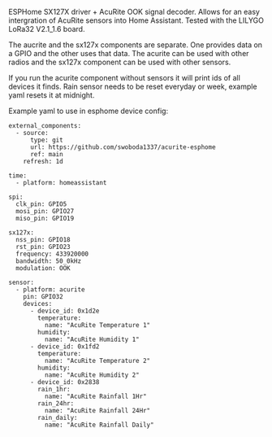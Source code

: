 ESPHome SX127X driver + AcuRite OOK signal decoder. Allows for an easy intergration of AcuRite sensors into Home Assistant. Tested with the LILYGO LoRa32 V2.1_1.6 board.

The aucrite and the sx127x components are separate. One provides data on a GPIO and the other uses that data. The acurite can be used with other radios and the sx127x component can be used with other sensors. 

If you run the acurite component without sensors it will print ids of all devices it finds. Rain sensor needs to be reset everyday or week, example yaml resets it at midnight.

Example yaml to use in esphome device config:
    
    external_components:
      - source:
          type: git
          url: https://github.com/swoboda1337/acurite-esphome
          ref: main
        refresh: 1d
    
    time:
      - platform: homeassistant
    
    spi:
      clk_pin: GPIO5
      mosi_pin: GPIO27
      miso_pin: GPIO19
    
    sx127x:
      nss_pin: GPIO18
      rst_pin: GPIO23
      frequency: 433920000
      bandwidth: 50_0kHz
      modulation: OOK
    
    sensor:
      - platform: acurite
        pin: GPIO32
        devices:
          - device_id: 0x1d2e
            temperature:
              name: "AcuRite Temperature 1"
            humidity:
              name: "AcuRite Humidity 1"
          - device_id: 0x1fd2
            temperature:
              name: "AcuRite Temperature 2"
            humidity:
              name: "AcuRite Humidity 2"
          - device_id: 0x2838
            rain_1hr:
              name: "AcuRite Rainfall 1Hr"
            rain_24hr:
              name: "AcuRite Rainfall 24Hr"
            rain_daily:
              name: "AcuRite Rainfall Daily"

